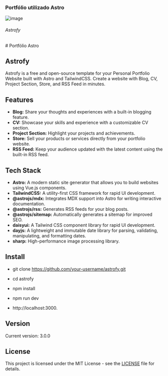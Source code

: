 <h3>Portfólio utilizado Astro </h3>

![image](https://github.com/erascardsilva/curriculo/assets/70297459/b007a462-3f31-41a4-84d5-6ebef6a21678)

<h6>Astrofy</h6>
# Portfólio Astro

## Astrofy

Astrofy is a free and open-source template for your Personal Portfolio Website built with Astro and TailwindCSS. Create a website with Blog, CV, Project Section, Store, and RSS Feed in minutes.

## Features

- **Blog:** Share your thoughts and experiences with a built-in blogging feature.
- **CV:** Showcase your skills and experience with a customizable CV section.
- **Project Section:** Highlight your projects and achievements.
- **Store:** Sell your products or services directly from your portfolio website.
- **RSS Feed:** Keep your audience updated with the latest content using the built-in RSS feed.

## Tech Stack

- **Astro:** A modern static site generator that allows you to build websites using Vue.js components.
- **TailwindCSS:** A utility-first CSS framework for rapid UI development.
- **@astrojs/mdx:** Integrates MDX support into Astro for writing interactive documentation.
- **@astrojs/rss:** Generates RSS feeds for your blog posts.
- **@astrojs/sitemap:** Automatically generates a sitemap for improved SEO.
- **daisyui:** A Tailwind CSS component library for rapid UI development.
- **dayjs:** A lightweight and immutable date library for parsing, validating, manipulating, and formatting dates.
- **sharp:** High-performance image processing library.

## Install
- git clone https://github.com/your-username/astrofy.git
- cd astrofy
- npm install
- npm run dev

- http://localhost:3000.


## Version

Current version: 3.0.0

## License

This project is licensed under the MIT License - see the [LICENSE](LICENSE) file for details.


